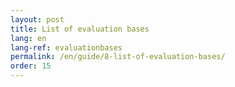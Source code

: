 ```yaml
---
layout: post
title: List of evaluation bases
lang: en
lang-ref: evaluationbases
permalink: /en/guide/8-list-of-evaluation-bases/
order: 15
---
```

